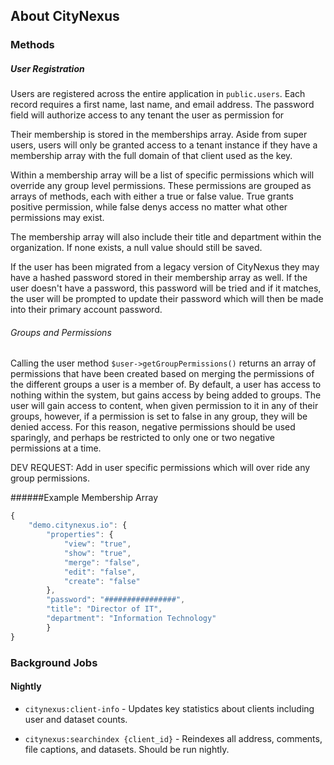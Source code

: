 ## About CityNexus



### Methods

##### User Registration

Users are registered across the entire application in `public.users`.
Each record requires a first name, last name, and email address. The
password field will authorize access to any tenant the user as permission for

Their membership is stored in the memberships array. Aside from
super users, users will only be granted access to a tenant instance
if they have a membership array with the full domain of that
client used as the key.

Within a membership array will be a list of specific permissions
which will override any group level permissions. These permissions
are grouped as arrays of methods, each with either a true or false
value.  True grants positive permission, while false denys access
no matter what other permissions may exist.

The membership array will also include their title and department
within the organization.  If none exists, a null value should still
be saved.

If the user has been migrated from a legacy version of CityNexus
they may have a hashed password stored in their membership array
as well. If the user doesn't have a password, this password will be
tried and if it matches, the user will be prompted to update their
password which will then be made into their primary account 
password.

###### Groups and Permissions

Calling the user method ``$user->getGroupPermissions()`` returns an array of 
permissions that have been created based on merging the permissions of the
different groups a user is a member of. By default, a user has access to 
nothing within the system, but gains access by being added to groups. The user
will gain access to content, when given permission to it in any of their groups, 
however, if a permission is set to false in any group, they will be denied access.
For this reason, negative permissions should be used sparingly, and perhaps be
restricted to only one or two negative permissions at a time.

DEV REQUEST: Add in user specific permissions which will over ride any group
permissions.

######Example Membership Array

``` javascript
{
    "demo.citynexus.io": {
        "properties": {
            "view": "true",
            "show": "true",
            "merge": "false",
            "edit": "false",
            "create": "false"
        },
        "password": "################",
        "title": "Director of IT",
        "department": "Information Technology"
        }
}
```

### Background Jobs

#### Nightly

- `citynexus:client-info` - Updates key statistics about clients including 
user and dataset counts.

- `citynexus:searchindex {client_id}` - Reindexes all address, comments, file 
captions, and datasets. Should be run nightly.